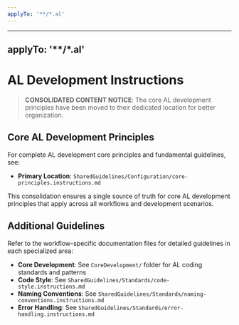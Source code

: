 ```yaml
---
applyTo: '**/*.al'
---
```

---
applyTo: '**/*.al'
---
# AL Development Instructions

> **CONSOLIDATED CONTENT NOTICE**: The core AL development principles have been moved to their dedicated location for better organization.

## Core AL Development Principles

For complete AL development core principles and fundamental guidelines, see:
- **Primary Location**: `SharedGuidelines/Configuration/core-principles.instructions.md`

This consolidation ensures a single source of truth for core AL development principles that apply across all workflows and development scenarios.

## Additional Guidelines

Refer to the workflow-specific documentation files for detailed guidelines in each specialized area:

- **Core Development**: See `CoreDevelopment/` folder for AL coding standards and patterns
- **Code Style**: See `SharedGuidelines/Standards/code-style.instructions.md`
- **Naming Conventions**: See `SharedGuidelines/Standards/naming-conventions.instructions.md`
- **Error Handling**: See `SharedGuidelines/Standards/error-handling.instructions.md`


